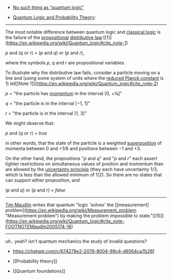 - [No such thing as "quantum logic"](https://www.youtube.com/watch?v=rDBZY-LXX04)

- [Quantum Logic and Probability Theory](https://plato.stanford.edu/entries/qt-quantlog/):
___
The most notable difference between quantum logic and [classical logic](https://en.wikipedia.org/wiki/Classical_logic "Classical logic") is the failure of the [propositional](https://en.wikipedia.org/wiki/Propositional_logic "Propositional logic") [distributive law](https://en.wikipedia.org/wiki/Distributive_law "Distributive law"):\[[1]](https://en.wikipedia.org/wiki/Quantum_logic#cite_note-1)

_p_ and (_q_ or _r_) = (_p_ and _q_) or (_p_ and _r_),

where the symbols _p_, _q_ and _r_ are propositional variables.

To illustrate why the distributive law fails, consider a particle moving on a line and (using some system of units where the [reduced Planck constant](https://en.wikipedia.org/wiki/Reduced_Planck_constant "Reduced Planck constant") is 1) let\[[Note 1]](https://en.wikipedia.org/wiki/Quantum_logic#cite_note-2)

_p_ = "the particle has [momentum](https://en.wikipedia.org/wiki/Momentum "Momentum") in the interval [0, +1⁄6]"

_q_ = "the particle is in the interval [−1, 1]"

_r_ = "the particle is in the interval [1, 3]"

We might observe that:

_p_ and (_q_ or _r_) = _true_

in other words, that the state of the particle is a weighted [superposition](https://en.wikipedia.org/wiki/Quantum_superposition "Quantum superposition") of momenta between 0 and +1/6 and positions between −1 and +3.

On the other hand, the propositions "_p_ and _q_" and "_p_ and _r_" each assert tighter restrictions on simultaneous values of position and momentum than are allowed by the [uncertainty principle](https://en.wikipedia.org/wiki/Uncertainty_principle "Uncertainty principle") (they each have uncertainty 1/3, which is less than the allowed minimum of 1/2). So there are no states that can support either proposition, and

(_p_ and _q_) or (_p_ and _r_) = _false_
___
[Tim Maudlin](https://en.wikipedia.org/wiki/Tim_Maudlin "Tim Maudlin") writes that quantum "logic 'solves' the \[[measurement] problem](https://en.wikipedia.org/wiki/Measurement_problem "Measurement problem") by making the problem impossible to state."\[[15]](https://en.wikipedia.org/wiki/Quantum_logic#cite_note-FOOTNOTEMaudlin2005174-16)
___
uh.. yeah?
isn't quantum mechanics the study of invalid questions?
- https://chatgpt.com/c/674278e2-2078-8004-99c4-d6564ca7b26f

- [[Probability theory]]
- [[Quantum foundations]]